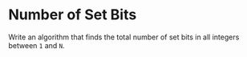 # Number of Set Bits

Write an algorithm that finds the total number of set bits in all integers between `1` and `N`.